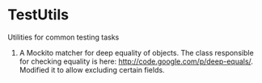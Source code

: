 TestUtils
=========

Utilities for common testing tasks


1. A Mockito matcher for deep equality of objects. The class responsible for checking equality is here: http://code.google.com/p/deep-equals/. Modified it to allow excluding certain fields. 
